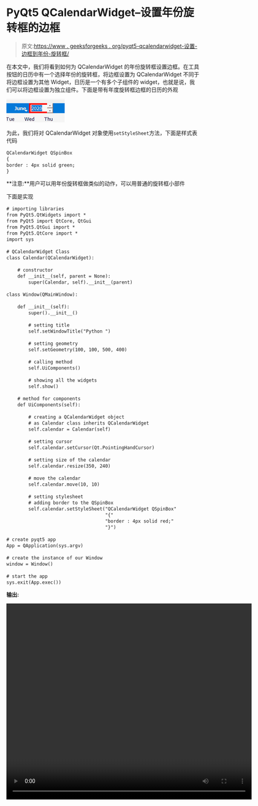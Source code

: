 # PyQt5 QCalendarWidget–设置年份旋转框的边框

> 原文:[https://www . geeksforgeeks . org/pyqt5-qcalendarwidget-设置-边框到年份-旋转框/](https://www.geeksforgeeks.org/pyqt5-qcalendarwidget-setting-border-to-the-year-spin-box/)

在本文中，我们将看到如何为 QCalendarWidget 的年份旋转框设置边框。在工具按钮的日历中有一个选择年份的旋转框，将边框设置为 QCalendarWidget 不同于将边框设置为其他 Widget，日历是一个有多个子组件的 widget，也就是说，我们可以将边框设置为独立组件。下面是带有年度旋转框边框的日历的外观

![](img/b93b5d5982dfbec536da92823a3ea45c.png)

为此，我们将对 QCalendarWidget 对象使用`setStyleSheet`方法，下面是样式表代码

```
QCalendarWidget QSpinBox
{
border : 4px solid green;
}

```

**注意:**用户可以用年份旋转框做类似的动作，可以用普通的旋转框小部件

下面是实现

```
# importing libraries
from PyQt5.QtWidgets import * 
from PyQt5 import QtCore, QtGui
from PyQt5.QtGui import * 
from PyQt5.QtCore import * 
import sys

# QCalendarWidget Class
class Calendar(QCalendarWidget):

    # constructor
    def __init__(self, parent = None):
        super(Calendar, self).__init__(parent)

class Window(QMainWindow):

    def __init__(self):
        super().__init__()

        # setting title
        self.setWindowTitle("Python ")

        # setting geometry
        self.setGeometry(100, 100, 500, 400)

        # calling method
        self.UiComponents()

        # showing all the widgets
        self.show()

    # method for components
    def UiComponents(self):

        # creating a QCalendarWidget object
        # as Calendar class inherits QCalendarWidget
        self.calendar = Calendar(self)

        # setting cursor
        self.calendar.setCursor(Qt.PointingHandCursor)

        # setting size of the calendar
        self.calendar.resize(350, 240)

        # move the calendar
        self.calendar.move(10, 10)

        # setting stylesheet
        # adding border to the QSpinBox
        self.calendar.setStyleSheet("QCalendarWidget QSpinBox"
                                    "{"
                                    "border : 4px solid red;"
                                    "}")

# create pyqt5 app
App = QApplication(sys.argv)

# create the instance of our Window
window = Window()

# start the app
sys.exit(App.exec())
```

**输出:**

<video class="wp-video-shortcode" id="video-434773-1" width="640" height="512" preload="metadata" controls=""><source type="video/mp4" src="https://media.geeksforgeeks.org/wp-content/uploads/20200617012443/Python-2020-06-17-01-24-14.mp4?_=1">[https://media.geeksforgeeks.org/wp-content/uploads/20200617012443/Python-2020-06-17-01-24-14.mp4](https://media.geeksforgeeks.org/wp-content/uploads/20200617012443/Python-2020-06-17-01-24-14.mp4)</video>